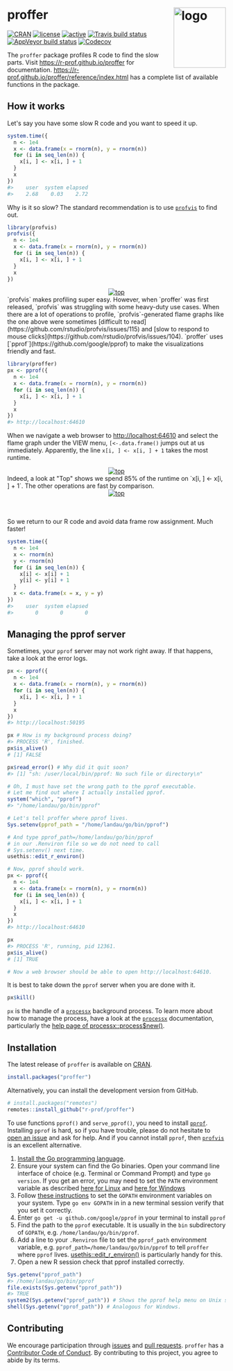 
<!-- README.md is generated from README.Rmd. Please edit that file -->
proffer <img src="https://r-prof.github.io/proffer/reference/figures/logo.png" align="right" alt="logo" width="120" height="139" style="border: none; float: right;">
=====================================================================================================================================================================

[![CRAN](https://www.r-pkg.org/badges/version/proffer)](https://cran.r-project.org/package=proffer) [![license](https://img.shields.io/badge/licence-MIT-blue.svg)](https://opensource.org/licenses/MIT) [![active](https://www.repostatus.org/badges/latest/active.svg)](https://www.repostatus.org/#active) [![Travis build status](https://travis-ci.org/r-prof/proffer.svg?branch=master)](https://travis-ci.org/r-prof/proffer) [![AppVeyor build status](https://ci.appveyor.com/api/projects/status/github/r-prof/proffer?branch=master&svg=true)](https://ci.appveyor.com/project/r-prof/proffer) [![Codecov](https://codecov.io/github/r-prof/proffer/coverage.svg?branch=master)](https://codecov.io/github/r-prof/proffer?branch=master)

The `proffer` package profiles R code to find the slow parts. Visit <https://r-prof.github.io/proffer> for documentation. <https://r-prof.github.io/proffer/reference/index.html> has a complete list of available functions in the package.

How it works
------------

Let's say you have some slow R code and you want to speed it up.

``` r
system.time({
  n <- 1e4
  x <- data.frame(x = rnorm(n), y = rnorm(n))
  for (i in seq_len(n)) {
    x[i, ] <- x[i, ] + 1
  }
  x
})
#>    user  system elapsed 
#>    2.68    0.03    2.72
```

Why is it so slow? The standard recommendation is to use [`profvis`](https://github.com/rstudio/profvis) to find out.

``` r
library(profvis)
profvis({
  n <- 1e4
  x <- data.frame(x = rnorm(n), y = rnorm(n))
  for (i in seq_len(n)) {
    x[i, ] <- x[i, ] + 1
  }
  x
})
```

<center>
<a href="https://r-prof.github.io/proffer/reference/figures/profvis.png"> <img src="https://r-prof.github.io/proffer/reference/figures/profvis.png" alt="top" align="center" style = "border: none; float: center;"> </a>
</center>
`profvis` makes profiling super easy. However, when `proffer` was first released, `profvis` was struggling with some heavy-duty use cases. When there are a lot of operations to profile, `profvis`-generated flame graphs like the one above were sometimes [difficult to read](https://github.com/rstudio/profvis/issues/115) and [slow to respond to mouse clicks](https://github.com/rstudio/profvis/issues/104). `proffer` uses [`pprof`](https://github.com/google/pprof) to make the visualizations friendly and fast.

``` r
library(proffer)
px <- pprof({
  n <- 1e4
  x <- data.frame(x = rnorm(n), y = rnorm(n))
  for (i in seq_len(n)) {
    x[i, ] <- x[i, ] + 1
  }
  x
})
#> http://localhost:64610
```

When we navigate a web browser to <http://localhost:64610> and select the flame graph under the VIEW menu, `[<-.data.frame()` jumps out at us immediately. Apparently, the line `x[i, ] <- x[i, ] + 1` takes the most runtime.

<center>
<a href="https://r-prof.github.io/proffer/reference/figures/flame.png"> <img src="https://r-prof.github.io/proffer/reference/figures/flame.png" alt="top" align="center" style = "border: none; float: center;"> </a>
</center>
Indeed, a look at "Top" shows we spend 85% of the runtime on `x[i, ] <- x[i, ] + 1`. The other operations are fast by comparison.

<center>
<a href="https://r-prof.github.io/proffer/reference/figures/top.png"> <img src="https://r-prof.github.io/proffer/reference/figures/top.png" alt="top" align="center" style = "border: none; float: center;"> </a>
</center>
<br><br>

So we return to our R code and avoid data frame row assignment. Much faster!

``` r
system.time({
  n <- 1e4
  x <- rnorm(n)
  y <- rnorm(n)
  for (i in seq_len(n)) {
    x[i] <- x[i] + 1
    y[i] <- y[i] + 1
  }
  x <- data.frame(x = x, y = y)
})
#>    user  system elapsed 
#>       0       0       0
```

Managing the pprof server
-------------------------

Sometimes, your `pprof` server may not work right away. If that happens, take a look at the error logs.

``` r
px <- pprof({
  n <- 1e4
  x <- data.frame(x = rnorm(n), y = rnorm(n))
  for (i in seq_len(n)) {
    x[i, ] <- x[i, ] + 1
  }
  x
})
#> http://localhost:50195

px # How is my background process doing?
#> PROCESS 'R', finished.
px$is_alive()
# [1] FALSE

px$read_error() # Why did it quit soon?
#> [1] "sh: /user/local/bin/pprof: No such file or directory\n"

# Oh, I must have set the wrong path to the pprof executable.
# Let me find out where I actually installed pprof.
system("which", "pprof")
#> "/home/landau/go/bin/pprof"

# Let's tell proffer where pprof lives.
Sys.setenv(pprof_path = "/home/landau/go/bin/pprof")

# And type pprof_path=/home/landau/go/bin/pprof
# in our .Renviron file so we do not need to call
# Sys.setenv() next time.
usethis::edit_r_environ()

# Now, pprof should work.
px <- pprof({
  n <- 1e4
  x <- data.frame(x = rnorm(n), y = rnorm(n))
  for (i in seq_len(n)) {
    x[i, ] <- x[i, ] + 1
  }
  x
})
#> http://localhost:64610

px
#> PROCESS 'R', running, pid 12361.
px$is_alive()
# [1] TRUE

# Now a web browser should be able to open http://localhost:64610.
```

It is best to take down the `pprof` server when you are done with it.

``` r
px$kill()
```

`px` is the handle of a [`processx`](https://github.com/r-lib/processx) background process. To learn more about how to manage the process, have a look at the [`processx`](https://processx.r-lib.org/) documentation, particularly the [help page of processx::process$new()](https://processx.r-lib.org/reference/process.html).

Installation
------------

The latest release of `proffer` is available on [CRAN](https://CRAN.R-project.org).

``` r
install.packages("proffer")
```

Alternatively, you can install the development version from GitHub.

``` r
# install.packages("remotes")
remotes::install_github("r-prof/proffer")
```

To use functions `pprof()` and `serve_pprof()`, you need to install [`pprof`](https://github.com/google/pprof). Installing `pprof` is hard, so if you have trouble, please do not hesitate to [open an issue](https://github.com/r-prof/proffer/issues) and ask for help. And if you cannot install `pprof`, then [`profvis`](https://rstudio.github.io/profvis/) is an excellent alternative.

1.  [Install the Go programming language](https://golang.org/doc/install).
2.  Ensure your system can find the Go binaries. Open your command line interface of choice (e.g. Terminal or Command Prompt) and type `go version`. If you get an error, you may need to set the `PATH` environment variable as described [here for Linux](https://www.callicoder.com/golang-installation-setup-gopath-workspace/#linux) and [here for Windows](http://www.wadewegner.com/2014/12/easy-go-programming-setup-for-windows/)
3.  Follow [these instructions](https://github.com/golang/go/wiki/SettingGOPATH) to set the `GOPATH` environment variables on your system. Type `go env GOPATH` in in a new terminal session verify that you set it correctly.
4.  Enter `go get -u github.com/google/pprof` in your terminal to install `pprof`
5.  Find the path to the `pprof` executable. It is usually in the `bin` subdirectory of `GOPATH`, e.g. `/home/landau/go/bin/pprof`.
6.  Add a line to your `.Renviron` file to set the `pprof_path` environment variable, e.g. `pprof_path=/home/landau/go/bin/pprof` to tell `proffer` where `pprof` lives. [usethis::edit\_r\_environ()](https://usethis.r-lib.org/reference/edit.html) is particularly handy for this.
7.  Open a new R session check that pprof installed correctly.

``` r
Sys.getenv("pprof_path")
#> /home/landau/go/bin/pprof
file.exists(Sys.getenv("pprof_path"))
#> TRUE
system2(Sys.getenv("pprof_path")) # Shows the pprof help menu on Unix systems.
shell(Sys.getenv("pprof_path")) # Analogous for Windows.
```

Contributing
------------

We encourage participation through [issues](https://github.com/r-prof/proffer/issues) and [pull requests](https://github.com/r-prof/proffer/pulls). `proffer` has a [Contributor Code of Conduct](https://github.com/r-prof/CODE_OF_CONDUCT.md). By contributing to this project, you agree to abide by its terms.
